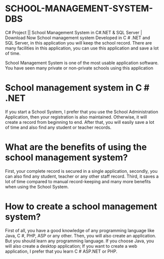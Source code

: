 # SCHOOL-MANAGEMENT-SYSTEM-DBS
C# Project ||  School Management System in C#.NET & SQL Server | Download Now School management system Developed in C # .NET and SQL Server, in this application you will keep the school record. There are many facilities in this application, you can use this application and save a lot of time.

School Management System is one of the most usable application software. You have seen many private or non-private schools using this application

# School management system in C # .NET

If you start a School System, I prefer that you use the School Administration Application, then your registration is also maintained. Otherwise, it will create a record from beginning to end. After that, you will easily save a lot of time and also find any student or teacher records.

# What are the benefits of using the school management system?

First, your complete record is secured in a single application, secondly, you can also find any student, teacher or any other staff record. Third, it saves a lot of time compared to manual record-keeping and many more benefits when using the School System.

# How to create a school management system?

First of all, you have a good knowledge of any programming language like Java, C #, PHP, ASP or any other. Then, you will also create an application. But you should learn any programming language. If you choose Java, you will also create a desktop application; If you want to create a web application, I prefer that you learn C # ASP.NET or PHP.
